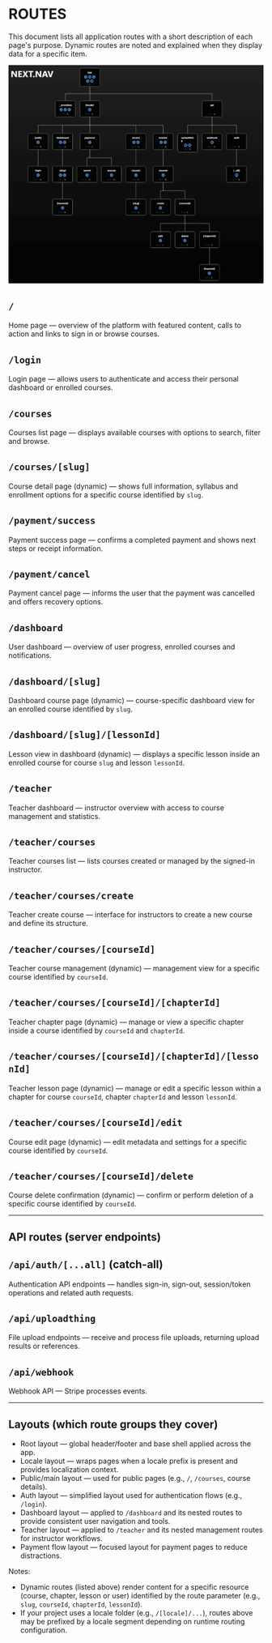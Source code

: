 # ROUTES

This document lists all application routes with a short description of each page's purpose. Dynamic routes are noted and explained when they display data for a specific item.

![Routes map](./images/routes.png)

## `/`
Home page — overview of the platform with featured content, calls to action and links to sign in or browse courses.

## `/login`
Login page — allows users to authenticate and access their personal dashboard or enrolled courses.

## `/courses`
Courses list page — displays available courses with options to search, filter and browse.

## `/courses/[slug]`
Course detail page (dynamic) — shows full information, syllabus and enrollment options for a specific course identified by `slug`.

## `/payment/success`
Payment success page — confirms a completed payment and shows next steps or receipt information.

## `/payment/cancel`
Payment cancel page — informs the user that the payment was cancelled and offers recovery options.

## `/dashboard`
User dashboard — overview of user progress, enrolled courses and notifications.

## `/dashboard/[slug]`
Dashboard course page (dynamic) — course-specific dashboard view for an enrolled course identified by `slug`.

## `/dashboard/[slug]/[lessonId]`
Lesson view in dashboard (dynamic) — displays a specific lesson inside an enrolled course for course `slug` and lesson `lessonId`.

## `/teacher`
Teacher dashboard — instructor overview with access to course management and statistics.

## `/teacher/courses`
Teacher courses list — lists courses created or managed by the signed-in instructor.

## `/teacher/courses/create`
Teacher create course — interface for instructors to create a new course and define its structure.

## `/teacher/courses/[courseId]`
Teacher course management (dynamic) — management view for a specific course identified by `courseId`.

## `/teacher/courses/[courseId]/[chapterId]`
Teacher chapter page (dynamic) — manage or view a specific chapter inside a course identified by `courseId` and `chapterId`.

## `/teacher/courses/[courseId]/[chapterId]/[lessonId]`
Teacher lesson page (dynamic) — manage or edit a specific lesson within a chapter for course `courseId`, chapter `chapterId` and lesson `lessonId`.

## `/teacher/courses/[courseId]/edit`
Course edit page (dynamic) — edit metadata and settings for a specific course identified by `courseId`.

## `/teacher/courses/[courseId]/delete`
Course delete confirmation (dynamic) — confirm or perform deletion of a specific course identified by `courseId`.

---

## API routes (server endpoints)

## `/api/auth/[...all]` (catch-all)
Authentication API endpoints — handles sign-in, sign-out, session/token operations and related auth requests.

## `/api/uploadthing`
File upload endpoints — receive and process file uploads, returning upload results or references.

## `/api/webhook`
Webhook API — Stripe processes events.

---

## Layouts (which route groups they cover)

- Root layout — global header/footer and base shell applied across the app.
- Locale layout — wraps pages when a locale prefix is present and provides localization context.
- Public/main layout — used for public pages (e.g., `/`, `/courses`, course details).
- Auth layout — simplified layout used for authentication flows (e.g., `/login`).
- Dashboard layout — applied to `/dashboard` and its nested routes to provide consistent user navigation and tools.
- Teacher layout — applied to `/teacher` and its nested management routes for instructor workflows.
- Payment flow layout — focused layout for payment pages to reduce distractions.

Notes:
- Dynamic routes (listed above) render content for a specific resource (course, chapter, lesson or user) identified by the route parameter (e.g., `slug`, `courseId`, `chapterId`, `lessonId`).
- If your project uses a locale folder (e.g., `/[locale]/...`), routes above may be prefixed by a locale segment depending on runtime routing configuration.